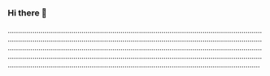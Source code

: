 ### Hi there 👋

...........................................................................................................................................................................................................................................................................................................................................................................................................................................................................................................................................................................................................................................